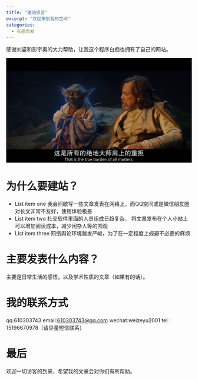 ```yaml
---
title: "建站感言"
excerpt: "欢迎来到我的空间"
categories:
  - 有感而发
---
```


感谢刘鎏和彭宇奥的大力帮助，让我这个程序白痴也拥有了自己的网站。


![](/assets/images/FIRST.png)

# 为什么要建站？

  * List item one 我会间歇写一些文章发表在网络上，而QQ空间或是微信朋友圈对长文非常不友好，使用体验极差
  * List item two 社交软件里面的人员组成日趋复杂， 将文章发布在个人小站上可以增加阅读成本，减少闲杂人等的围观
  * List item three 网络舆论环境越发严峻，为了在一定程度上规避不必要的麻烦
  
  
  
# 主要发表什么内容？

主要是日常生活的感悟，以及学术性质的文章（如果有的话）。


# 我的联系方式

qq:610303743
email:610303743@qq.com
wechat:weizeyu2001
tel：15196670978（请尽量短信联系）


# 最后

欢迎一切访客的到来，希望我的文章会对你们有所帮助。


